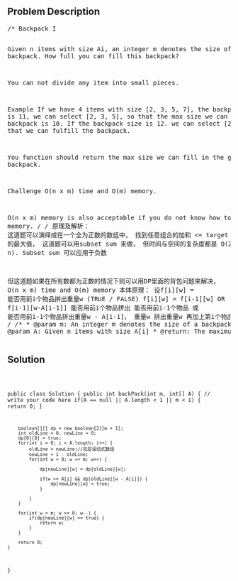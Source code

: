 <!--
<style>
  body { font-family: Arial, sans-serif; }
  .container { max-width: 744px; margin: 0 auto; padding: 10px; }
  .comment-block { background-color: #f9f9f9; padding: 10px; border-left: 5px solid #ccc; max-width: 100%; margin: 20px auto; overflow-wrap: break-word; white-space: pre-wrap; }
  .code-block { background-color: #f4f4f4; padding: 10px; border: 1px solid #ddd; max-width: 100%; margin: 20px auto; overflow-wrap: break-word; white-space: pre-wrap; }
</style>
-->

<div class='container'>
<h2>Problem Description</h2>
<div class='comment-block'>
<pre>
/* Backpack I

Given n items with size Ai, an integer m denotes the size of a backpack. How full you can fill this backpack?

You can not divide any item into small pieces.

Example
If we have 4 items with size [2, 3, 5, 7], 
the backpack size is 11, we can select [2, 3, 5], so that the max size we can fill this backpack is 10. 
If the backpack size is 12. we can select [2, 3, 7] so that we can fulfill the backpack.

You function should return the max size we can fill in the given backpack.

Challenge 
O(n x m) time and O(m) memory.

O(n x m) memory is also acceptable if you do not know how to optimize memory.
*/
/* 原理及解析：
这道题可以演绎成在一个全为正数的数组中， 找到任意组合的加和 <= target 的最大值，
这道题可以用subset sum 来做， 但时间与空间的复杂度都是 O(2 ^ n). Subset sum 可以应用于负数

但这道题如果在所有数都为正数的情况下则可以用DP里面的背包问题来解决， O(n x m) time and O(m) memory
本体原理：
设f[i][w] = 能否用前i个物品拼出重量w (TRUE / FALSE)
f[i][w]    =        f[i-1][w]          OR         f[i-1][w-A[i-1]]
能否用前i个物品拼出    能否用前i-1个物品     或         能否用前i-1个物品拼出重量w - A[i-1]，
重量w				拼出重量w	                      再加上第i个物品
*/
    /**
     * @param m: An integer m denotes the size of a backpack
     * @param A: Given n items with size A[i]
     * @return: The maximum size
     */
</pre>
</div>

<h2>Solution</h2>
<div class='code-block'>
<pre><code class='language-java'>

public class Solution {
    public int backPack(int m, int[] A) {
        // write your code here
        if(A == null || A.length < 1 || m < 1) {
            return 0;
        }
        
        boolean[][] dp = new boolean[2][m + 1];
        int oldLine = 0, newLine = 0;
        dp[0][0] = true;
        for(int i = 0; i < A.length; i++) {
            oldLine = newLine;//双层滚动式数组
            newLine = 1 - oldLine;
            for(int w = 0; w <= m; w++) {
                
                dp[newLine][w] = dp[oldLine][w];
                
                if(w >= A[i] && dp[oldLine][w - A[i]]) {
                    dp[newLine][w] = true;
                }
                
            }
        }
        
        for(int w = m; w >= 0; w--) {
            if(dp[newLine][w] == true) {
                return w;
            }
        }
        
        return 0;
    }
}</code></pre>
</div>
</div>
